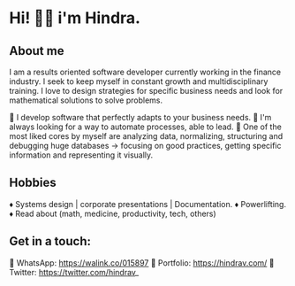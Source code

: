 # Hi! 👋🏼 i'm Hindra.

## About me

I am a results oriented software developer currently working in the finance industry. I seek to keep myself in constant growth and multidisciplinary training.
I love to design strategies for specific business needs and look for mathematical solutions to solve problems.

🔹 I develop software that perfectly adapts to your business needs.
🔹 I'm always looking for a way to automate processes, able to lead.
🔹 One of the most liked cores by myself are analyzing data, normalizing, structuring and debugging huge databases -> focusing on good practices, getting specific information and representing it visually.

## Hobbies

♦ Systems design | corporate presentations | Documentation.
♦ Powerlifting.
♦ Read about (math, medicine, productivity, tech, others)

## Get in a touch:
🔸 WhatsApp: https://walink.co/015897
🔸 Portfolio: https://hindrav.com/
🔸 Twitter: https://twitter.com/hindrav_
